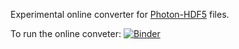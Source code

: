 Experimental online converter for [Photon-HDF5](www.photon-hdf5.org) files.

To run the online conveter: [![Binder](http://mybinder.org/badge.svg)](http://mybinder.org/repo/tritemio/Photon-HDF5-Converter)

